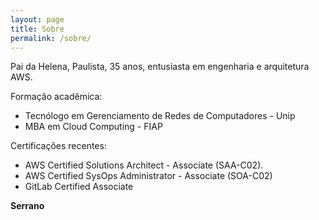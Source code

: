 ```yaml
---
layout: page
title: Sobre
permalink: /sobre/
---
```


Pai da Helena, Paulista, 35 anos, entusiasta em engenharia e arquitetura AWS.

Formação acadêmica:
 - Tecnólogo em Gerenciamento de Redes de Computadores - Unip
 - MBA em Cloud Computing - FIAP

Certificações recentes:
 - AWS Certified Solutions Architect - Associate (SAA-C02).
 - AWS Certified SysOps Administrator - Associate (SOA-C02)
 - GitLab Certified Associate

 **Serrano**